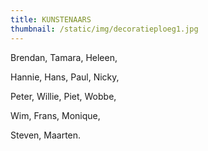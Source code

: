 ```yaml
---
title: KUNSTENAARS
thumbnail: /static/img/decoratieploeg1.jpg
---
```

B﻿rendan, Tamara, Heleen,

H﻿annie, Hans, Paul, Nicky, 

Peter, Willie, P﻿iet, Wobbe, 

Wim, Frans, Monique, 

Steven, Maarten.